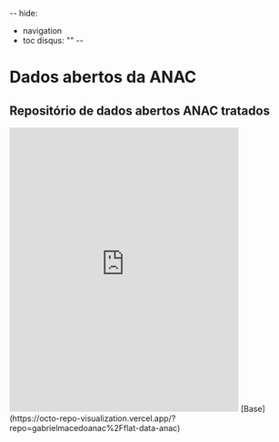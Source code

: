 --
hide:
  - navigation
  - toc
disqus: ""
--

# Dados abertos da ANAC

## Repositório de dados abertos ANAC tratados
<iframe width=80%, height=500 frameBorder=0 src="https://octo-repo-visualization.vercel.app/?repo=gabrielmacedoanac%2Fflat-data-anac"></iframe>
[Base](https://octo-repo-visualization.vercel.app/?repo=gabrielmacedoanac%2Fflat-data-anac)
